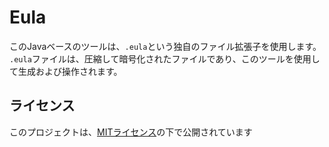 # Eula

このJavaベースのツールは、`.eula`という独自のファイル拡張子を使用します。
`.eula`ファイルは、圧縮して暗号化されたファイルであり、このツールを使用して生成および操作されます。

## ライセンス

このプロジェクトは、[MITライセンス](./LICENSE.txt)の下で公開されています